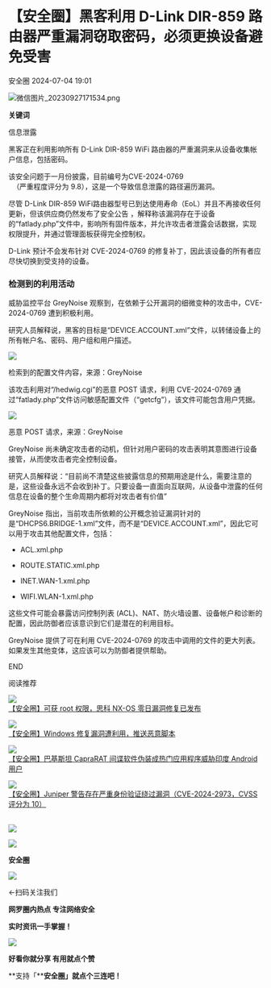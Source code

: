 #  【安全圈】黑客利用 D-Link DIR-859 路由器严重漏洞窃取密码，必须更换设备避免受害   
 安全圈   2024-07-04 19:01  
  
![](https://mmbiz.qpic.cn/sz_mmbiz_png/aBHpjnrGylgOvEXHviaXu1fO2nLov9bZ055v7s8F6w1DD1I0bx2h3zaOx0Mibd5CngBwwj2nTeEbupw7xpBsx27Q/640?wx_fmt=png&from=appmsg "微信图片_20230927171534.png")  
  
  
**关键词**  
  
  
  
信息泄露  
  
  
黑客正在利用影响所有 D-Link DIR-859 WiFi 路由器的严重漏洞来从设备收集帐户信息，包括密码。  
  
  
该安全问题于一月份披露，目前编号为CVE-2024-0769  
  （严重程度评分为 9.8），这是一个导致信息泄露的路径遍历漏洞。  
  
  
尽管 D-Link DIR-859 WiFi路由器型号已到达使用寿命（EoL）并且不再接收任何更新，但该供应商仍然发布了安全公告 ，解释称该漏洞存在于设备的“fatlady.php”文件中，影响所有固件版本，并允许攻击者泄露会话数据，实现权限提升，并通过管理面板获得完全控制权。  
  
  
D-Link 预计不会发布针对 CVE-2024-0769 的修复补丁，因此该设备的所有者应尽快切换到受支持的设备。  
  
### 检测到的利用活动  
  
  
威胁监控平台 GreyNoise 观察到，在依赖于公开漏洞的细微变种的攻击中，CVE-2024-0769 遭到积极利用。  
  
  
研究人员解释说，黑客的目标是“DEVICE.ACCOUNT.xml”文件，以转储设备上的所有帐户名、密码、用户组和用户描述。  
  
![](https://mmbiz.qpic.cn/mmbiz_png/AnRWZJZfVaHzPN9qVagYNibwcDuWB99IwbxIUF9cxoABh6QiaN3L7rdC4h4GksSWa1gohw8xcwXW1zJ6t516picAQ/640?wx_fmt=png&from=appmsg&wxfrom=13&tp=wxpic "")  
  
检索到的配置文件内容，来源：GreyNoise  
  
  
该攻击利用对“/hedwig.cgi”的恶意 POST 请求，利用 CVE-2024-0769 通过“fatlady.php”文件访问敏感配置文件（“getcfg”），该文件可能包含用户凭据。  
  
![](https://mmbiz.qpic.cn/mmbiz_png/AnRWZJZfVaHzPN9qVagYNibwcDuWB99IwYpoOmhibPw4icC2E8A750C58PPllQrZw21hSbQ43WptPA9tJtHmFZxbA/640?wx_fmt=png&from=appmsg&tp=wxpic&wxfrom=5&wx_lazy=1&wx_co=1 "")  
  
恶意 POST 请求，来源：GreyNoise  
  
  
GreyNoise 尚未确定攻击者的动机，但针对用户密码的攻击表明其意图进行设备接管，从而使攻击者完全控制设备。  
  
  
研究人员解释说：“目前尚不清楚这些披露信息的预期用途是什么，需要注意的是，这些设备永远不会收到补丁。只要设备一直面向互联网，从设备中泄露的任何信息在设备的整个生命周期内都将对攻击者有价值”  
  
  
GreyNoise 指出，当前攻击所依赖的公开概念验证漏洞针对的是“DHCPS6.BRIDGE-1.xml”文件，而不是“DEVICE.ACCOUNT.xml”，因此它可以用于攻击其他配置文件，包括：  
- ACL.xml.php  
  
- ROUTE.STATIC.xml.php  
  
- INET.WAN-1.xml.php  
  
- WIFI.WLAN-1.xml.php  
  
这些文件可能会暴露访问控制列表 (ACL)、NAT、防火墙设置、设备帐户和诊断的配置，因此防御者应该意识到它们是潜在的利用目标。  
  
  
GreyNoise 提供了可在利用 CVE-2024-0769 的攻击中调用的文件的更大列表。如果发生其他变体，这应该可以为防御者提供帮助。  
  
  
END  
  
  
阅读推荐  
  
  
![](https://mmbiz.qpic.cn/sz_mmbiz_jpg/aBHpjnrGyliaDLQW996nP0FknIKIIsrFDibZEsOM03aUUYwTqhZA82GWKABZAPsBicW1Aac8bDnAqmf2vDXLtXd6Q/640?wx_fmt=jpeg "")  
[【安全圈】可获 root 权限，思科 NX-OS 零日漏洞修复已发布](http://mp.weixin.qq.com/s?__biz=MzIzMzE4NDU1OQ==&mid=2652062520&idx=1&sn=fe43c7a39bc5a06b1c4e2934de8517d3&chksm=f36e6f78c419e66eb25c48ea0339a6f5741303ec3bc98d3ccd0573700ecddfbbb7d4fc4bb35c&scene=21#wechat_redirect)  
  
  
  
![](https://mmbiz.qpic.cn/sz_mmbiz_jpg/aBHpjnrGylg5HmJHohtKbicUic2JlWJ2xGHufmrtVGbQhpMfGrA4AZxWWTX7XwgqA0lHPQS50TdQlZoPy1UiaPuMw/640?wx_fmt=jpeg&from=appmsg "")  
[【安全圈】Windows 修复漏洞遭利用，推送恶意脚本](http://mp.weixin.qq.com/s?__biz=MzIzMzE4NDU1OQ==&mid=2652062520&idx=2&sn=764d34aa1130ed7f83bd837c6a514c0e&chksm=f36e6f78c419e66e413059b9aaa771ab1b665e91d98232c678435a787fa8d94713d0da0c9480&scene=21#wechat_redirect)  
  
  
  
![](https://mmbiz.qpic.cn/sz_mmbiz_jpg/aBHpjnrGylg5HmJHohtKbicUic2JlWJ2xGIIkVKm4WbdN2wsKVTd0tHQiacN8F9t39dJ625FCiaNb4nhGJCT4dib8Vg/640?wx_fmt=jpeg&from=appmsg "")  
[【安全圈】巴基斯坦 CapraRAT 间谍软件伪装成热门应用程序威胁印度 Android 用户](http://mp.weixin.qq.com/s?__biz=MzIzMzE4NDU1OQ==&mid=2652062520&idx=3&sn=cd92e458da23905410eb6214c8aeddef&chksm=f36e6f78c419e66efacfa38611d38f8a4f09ee2185cffe39a40e5038f26d70cdc5eb690b3827&scene=21#wechat_redirect)  
  
  
  
![](https://mmbiz.qpic.cn/sz_mmbiz_jpg/aBHpjnrGyliaDLQW996nP0FknIKIIsrFD3VwzNKKXfrFofVmNpN9FDv7oicUk0TrIOG4Hzqrq8Dt0nF0qZEOwlkw/640?wx_fmt=jpeg "")  
[【安全圈】Juniper 警告存在严重身份验证绕过漏洞（CVE-2024-2973，CVSS 评分为 10）](http://mp.weixin.qq.com/s?__biz=MzIzMzE4NDU1OQ==&mid=2652062520&idx=4&sn=33ecb849545820707a62bfcb0b8c9a95&chksm=f36e6f78c419e66eebbbded12a5cc5f0ec54f274fdd57fa651a96f8090a6cf2cb8b0bddfd7b0&scene=21#wechat_redirect)  
                                                            
  
  
  
  
  
![](https://mmbiz.qpic.cn/mmbiz_gif/aBHpjnrGylgeVsVlL5y1RPJfUdozNyCEft6M27yliapIdNjlcdMaZ4UR4XxnQprGlCg8NH2Hz5Oib5aPIOiaqUicDQ/640?wx_fmt=gif "")  
  
  
  
![](https://mmbiz.qpic.cn/mmbiz_png/aBHpjnrGylgeVsVlL5y1RPJfUdozNyCEDQIyPYpjfp0XDaaKjeaU6YdFae1iagIvFmFb4djeiahnUy2jBnxkMbaw/640?wx_fmt=png "")  
  
**安全圈**  
  
![](https://mmbiz.qpic.cn/mmbiz_gif/aBHpjnrGylgeVsVlL5y1RPJfUdozNyCEft6M27yliapIdNjlcdMaZ4UR4XxnQprGlCg8NH2Hz5Oib5aPIOiaqUicDQ/640?wx_fmt=gif "")  
  
  
←扫码关注我们  
  
**网罗圈内热点 专注网络安全**  
  
**实时资讯一手掌握！**  
  
  
![](https://mmbiz.qpic.cn/mmbiz_gif/aBHpjnrGylgeVsVlL5y1RPJfUdozNyCE3vpzhuku5s1qibibQjHnY68iciaIGB4zYw1Zbl05GQ3H4hadeLdBpQ9wEA/640?wx_fmt=gif "")  
  
**好看你就分享 有用就点个赞**  
  
**支持「****安全圈」就点个三连吧！**  
  
